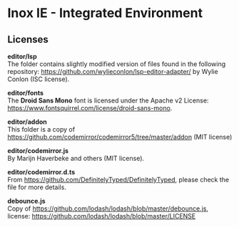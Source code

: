 # Inox IE - Integrated Environment


## Licenses 

**editor/lsp**\
The folder contains slightly modified version of files found in the following repository:
https://github.com/wylieconlon/lsp-editor-adapter/ by Wylie Conlon (ISC license).


**editor/fonts**\
The **Droid Sans Mono** font is licensed under the Apache v2 License: https://www.fontsquirrel.com/license/droid-sans-mono.


**editor/addon**\
This folder is a copy of https://github.com/codemirror/codemirror5/tree/master/addon (MIT license) 


**editor/codemirror.js**\
By Marijn Haverbeke and others (MIT license).

**editor/codemirror.d.ts**\
From https://github.com/DefinitelyTyped/DefinitelyTyped, please check the file for more details.


**debounce.js**\
Copy of https://github.com/lodash/lodash/blob/master/debounce.js, license: https://github.com/lodash/lodash/blob/master/LICENSE
